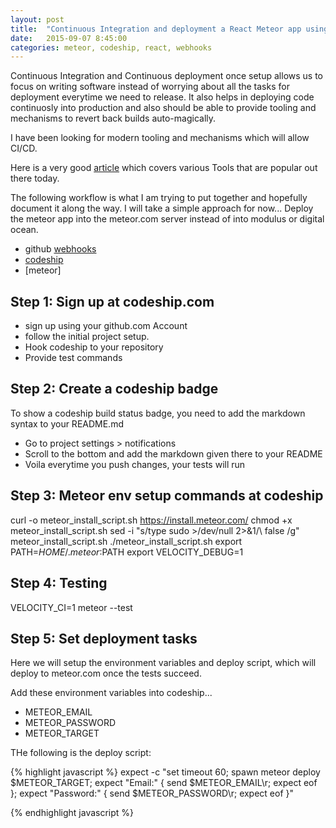 ```yaml
---
layout: post
title:  "Continuous Integration and deployment a React Meteor app using Codeship and webhooks"
date:   2015-09-07 8:45:00
categories: meteor, codeship, react, webhooks
---
```

Continuous Integration and Continuous deployment once setup allows us to focus on writing software instead of worrying about all the tasks for deployment everytime we need to release. It also helps in deploying code continuosly into production and also should be able to provide tooling and mechanisms to revert back builds auto-magically.

I have been looking for modern tooling and mechanisms which will allow CI/CD.

Here is a very good [article] which covers various Tools that are popular out there today.

The following workflow is what I am trying to put together and hopefully document it along the way. I will take a simple approach for now... Deploy the meteor app into the meteor.com server instead of into modulus or digital ocean.

- github [webhooks]
- [codeship]
- [meteor]


Step 1: Sign up at codeship.com
--------------------------------
  - sign up using your github.com Account
  - follow the initial project setup.
  - Hook codeship to your repository
  - Provide test commands

Step 2: Create a codeship badge
-------------------------------
To show a codeship build status badge, you need to add the markdown syntax to your README.md
  - Go to project settings > notifications
  - Scroll to the bottom and add the markdown given there to your README
  - Voila everytime you push changes, your tests will run

Step 3: Meteor env setup commands at codeship
----------------------
curl -o meteor_install_script.sh https://install.meteor.com/
chmod +x meteor_install_script.sh
sed -i "s/type sudo >\/dev\/null 2>&1/\ false /g" meteor_install_script.sh
./meteor_install_script.sh
export PATH=$HOME/.meteor:$PATH
export VELOCITY_DEBUG=1

Step 4: Testing
---------------------------------
VELOCITY_CI=1 meteor --test

Step 5: Set deployment tasks
---------------------------------
Here we will setup the environment variables and deploy script, which will deploy to meteor.com once the tests succeed.

Add these environment variables into codeship...
  - METEOR_EMAIL
  - METEOR_PASSWORD
  - METEOR_TARGET

THe following is the deploy script:

{% highlight javascript %}
  expect -c "set timeout 60; spawn meteor deploy $METEOR_TARGET; expect "Email:" { send $METEOR_EMAIL\r; expect eof }; expect "Password:" { send $METEOR_PASSWORD\r; expect eof }"

{% endhighlight javascript %}


[cucumber]: https://velocity.readme.io/v1.0/docs/getting-started-with-cucumber
[article]: http://blog.thinkful.com/post/52651178399/under-the-hood-at-thinkful-continuous-integration
[codeship]: https://www.codeship.io/
[webhooks]: http://www.codeaffine.com/2014/10/06/codeship-continuous-integration/

